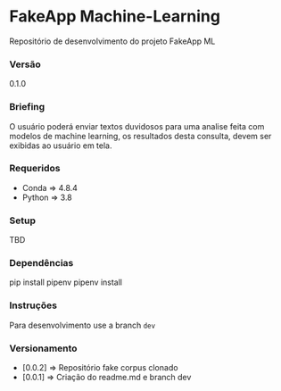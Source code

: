 # FakeApp Machine-Learning
Repositório de desenvolvimento do projeto FakeApp ML

### Versão
0.1.0

### Briefing
O usuário poderá enviar textos duvidosos para uma analise feita com modelos de machine learning, os resultados desta consulta, devem ser exibidas ao usuário em tela.

### Requeridos
- Conda => 4.8.4
- Python => 3.8

### Setup
TBD

### Dependências
pip install pipenv
pipenv install

### Instruções
Para desenvolvimento use a branch `dev`

### Versionamento
- [0.0.2] => Repositório fake corpus clonado
- [0.0.1] => Criação do readme.md e branch dev
